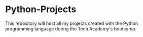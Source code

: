 # Python-Projects
This repository will host all my projects created with the Python programming language during the Tech Academy's bootcamp.
